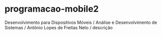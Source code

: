 # programacao-mobile2
Desenvolvimento para Dispositivos Móveis / Análise e Desenvolvimento de Sistemas / Antônio Lopes de Freitas Neto / descrição
